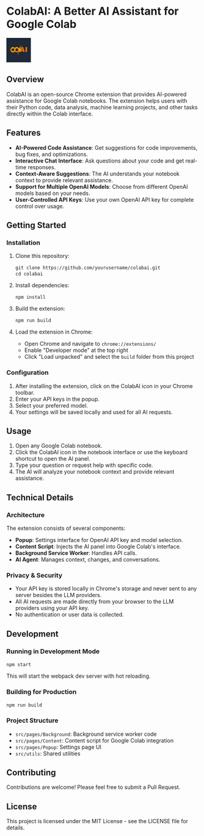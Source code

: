 # ColabAI: A Better AI Assistant for Google Colab

<img src="src/assets/img/icon128.png" width="64"/>

## Overview

ColabAI is an open-source Chrome extension that provides AI-powered assistance for Google Colab notebooks. The extension helps users with their Python code, data analysis, machine learning projects, and other tasks directly within the Colab interface.

## Features

- **AI-Powered Code Assistance**: Get suggestions for code improvements, bug fixes, and optimizations.
- **Interactive Chat Interface**: Ask questions about your code and get real-time responses.
- **Context-Aware Suggestions**: The AI understands your notebook context to provide relevant assistance.
- **Support for Multiple OpenAI Models**: Choose from different OpenAI models based on your needs.
- **User-Controlled API Keys**: Use your own OpenAI API key for complete control over usage.

## Getting Started

### Installation

1. Clone this repository:

   ```
   git clone https://github.com/yourusername/colabai.git
   cd colabai
   ```

2. Install dependencies:

   ```
   npm install
   ```

3. Build the extension:

   ```
   npm run build
   ```

4. Load the extension in Chrome:
   - Open Chrome and navigate to `chrome://extensions/`
   - Enable "Developer mode" at the top right
   - Click "Load unpacked" and select the `build` folder from this project

### Configuration

1. After installing the extension, click on the ColabAI icon in your Chrome toolbar.
2. Enter your API keys in the popup.
3. Select your preferred model.
4. Your settings will be saved locally and used for all AI requests.

## Usage

1. Open any Google Colab notebook.
2. Click the ColabAI icon in the notebook interface or use the keyboard shortcut to open the AI panel.
3. Type your question or request help with specific code.
4. The AI will analyze your notebook context and provide relevant assistance.

## Technical Details

### Architecture

The extension consists of several components:

- **Popup**: Settings interface for OpenAI API key and model selection.
- **Content Script**: Injects the AI panel into Google Colab's interface.
- **Background Service Worker**: Handles API calls.
- **AI Agent**: Manages context, changes, and conversations.

### Privacy & Security

- Your API key is stored locally in Chrome's storage and never sent to any server besides the LLM providers.
- All AI requests are made directly from your browser to the LLM providers using your API key.
- No authentication or user data is collected.

## Development

### Running in Development Mode

```
npm start
```

This will start the webpack dev server with hot reloading.

### Building for Production

```
npm run build
```

### Project Structure

- `src/pages/Background`: Background service worker code
- `src/pages/Content`: Content script for Google Colab integration
- `src/pages/Popup`: Settings page UI
- `src/utils`: Shared utilities

## Contributing

Contributions are welcome! Please feel free to submit a Pull Request.

## License

This project is licensed under the MIT License - see the LICENSE file for details.
